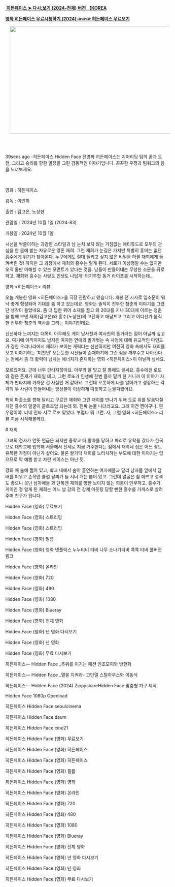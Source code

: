<p><a href="https://bit.ly/4hQ3yAW"><b>&nbsp;히든페이스 ➤ 다시;보기 (2024-전체) 버젼 【KOREA</b></a></p><p><a href="https://watching.nwsautodaily.com/ko/movie/936245/"><b>영화 히든페이스 무료시청하기 (2024) ☞☞☞ 히든페이스 무료보기</b></a></p><div class="separator" style="clear: both; text-align: center;"><a href="https://watching.nwsautodaily.com/ko/movie/936245/" imageanchor="1" style="margin-left: 1em; margin-right: 1em;"><img border="0" data-original-height="675" data-original-width="1200" height="338" src="https://blogger.googleusercontent.com/img/b/R29vZ2xl/AVvXsEh5IZN0OhPlmK_DHvo8CzWTtkAXKoh2XpQ7ipVCwzdaOQL2z_FJAjKACtZBQB1lQEggA0SNI4VDkSc9ynRQi2mHC2u2birv-uM1JqcnP5iTrIrS7V7WSMTBHPV0Rn-9dTWKHNV9G3WfTAhCRNDN9bx4gIzif2xZVyr0S-mpYtgbaMxTW9qCJAkur3ECV_-x/w624-h338/watch%20full%20movie%202024.gif" width="624" /></a></div><br /><p><br /></p><p>39secs ago -히든페이스 Hidden Face 전영화 히든페이스는 치어리딩 팀의 꿈과 도전, 그리고 승리를 향한 열정을 그린 감동적인 이야기입니다. 끈끈한 우정과 팀워크의 힘을 느껴보세요.</p><p><br /></p><p>영화 : 히든페이스</p><p>감독 : 이언희</p><p>출연 : 김고은, 노상현</p><p>관람일 : 2024년 10월 1일 (2024-83)</p><p>개봉일 : 2024년 10월 1일</p><p>시선을 싹쓸이하는 과감한 스타일과 남 눈치 보지 않는 거침없는 애티튜드로 모두의 관심을 한 몸에 받는 자유로운 영혼 재희. 그런 재희가 눈길은 가지만 특별히 흥미는 없던 흥수에게 위기가 찾아온다. 누구에게도 절대 들키고 싶지 않은 비밀을 하필 재희에게 들켜버린 것! 하지만 그 과정에서 재희와 흥수는 알게 된다. 서로가 이상형일 수는 없지만 오직 둘만 이해할 수 있는 모먼트가 있다는 것을. 남들이 만들어내는 무성한 소문을 뒤로 하고, 재희와 흥수는 사랑도 인생도 나답게! 의기투합 동거 라이프를 시작하는데...</p><p>영화 &lt;히든페이스&gt; 리뷰</p><p>오늘 개봉한 영화 &lt;히든페이스&gt;을 극장 관람하고 왔습니다. 개봉 전 시사로 입소문이 워낙 좋게 형성되어 기대를 좀 하고 갔는데요. 영화는 솔직히 진부한 청춘의 이야기를 그렸단 생각이 들었네요. 좀 더 딥한 퀴어 소재를 끌고 와 20대를 지나 30대에 이르는 청춘을 함께 보낸 재희(김고은)와 흥수(노상현)의 고단하고 애달프고 그리고 어디선가 봄직한 진부한 청춘의 역사를 그리는 이야기인데요.</p><p>신선하다 느껴지는 대목이 아무래도 게이 남사친과 여사친의 동거라는 점이 아닐까 싶고요. 여기에 아직까지도 남자든 여자든 연애의 발가벗는 속 사정에 대해 유교적인 마인드가 강한 우리나라에서 재희가 보이는 캐릭터는 신선하지만 여전히 영화 속에서도 재희를 보고 이야기하는 '미친년' 보는듯한 시선들이 존재하기에 그런 점을 깨부수고 나아간다는 점에서 좀 더 활력이 넘치는 에너지가 존재하는 영화 &lt;히든페이스&gt;이 아닐까 싶네요.</p><p>모르겠어요. 근데 너무 판타지잖아요. 아무리 잘 맞고 잘 통해도 글쎄요. 흥수에겐 로또와 같은 존재가 재희일 테고, 그런 로또가 인생에 한번 올까 말까 한 거니까 이 이야기 자체가 판타지에 가까운 건 사실인 거 같아요. 그런데 오롯하게 나를 알아가고 성장하는 각각의 두 사람이 만들어내는 앙상블이 이상하게 따뜻하고 눈물겨웠어요.</p><p>특히 파출소를 향해 달리고 구르던 재희와 그런 재희를 만나기 위해 도로 위를 달음박질치던 흥수의 얼굴이 클로즈업 되는데 와. 진짜 눈물 나더라고요. 그래 이건 찐이구나. 찐 우정이야. 너네 진짜 서로 로또 맞았다. 부럽다 뭐 그런. 자, 그럼 영화 &lt;히든페이스&gt; 리뷰 지금 시작해볼께요.</p><p># 재희</p><p>그녀의 전사가 언뜻 언급은 되지만 중학교 때 왕따를 당하고 파리로 유학을 갔다가 한국으로 대학교에 입학해 서울에서 전세로 지금 거주한다는 점에서 재희네 집은 어느 정도 유복한 가정이 아닌가 싶어요. 물론 왈가닥 재희를 노터치하는 부모에 대한 이야기는 없으므로 막 예쁨 받고 자란 케이스는 아닌 듯.</p><p>강의 때 술에 쩔어 있고, 학교 내에서 숨어 흡연하는 여자애들과 달리 남자들 옆에서 담배를 피우고 손목엔 클럽 팔찌가 늘 서너 개는 붙어 있고. 그런데 얼굴은 참 예쁘고 성격도 좋으니 못난 남자애들 과 단톡엔 재희를 향한 보이지 않는 희롱이 만무하고. 흥수가 게이인 걸 알게 된 재희는 어느 날 강의 전 강제 아웃팅 당할 뻔한 흥수를 가까스로 살려주며 친구가 됩니다.</p><p>Hidden Face (영화) 무료보기</p><p>Hidden Face (영화) 스트리밍</p><p>Hidden Face (영화) 스트리밍</p><p>Hidden Face (영화) 필름</p><p>Hidden Face (영화) 영화 넷플릭스 누누티비 티비 나무 소나기티비 콕콕 티비 풀버전 링크</p><p>Hidden Face (영화) 온라인</p><p>Hidden Face (영화) 720</p><p>Hidden Face (영화) 480</p><p>Hidden Face (영화) 1080</p><p>Hidden Face (영화) Blueray</p><p>Hidden Face (영화) 전체 영화</p><p>Hidden Face (영화) 년 영화 다시보기</p><p>Hidden Face (영화) 년 영화</p><p>Hidden Face (영화) 무료 다시보기</p><p>히든페이스— Hidden Face _추위를 이기는 패션 인조모피와 방한화</p><p>히든페이스— Hidden Face _열을 지켜라- 고단열 스틸하우스와 이동식</p><p>히든페이스— Hidden Face (2024) ZippyshareHidden Face 맞춤형 가구 제작</p><p>Hidden Face 1080p Openload</p><p>히든페이스 Hidden Face seoulcinema</p><p>히든페이스 Hidden Face daum</p><p>히든페이스 Hidden Face cine21</p><p>히든페이스 Hidden Face (영화) 무료보기</p><p>히든페이스 Hidden Face (영화) 히든페이스</p><p>히든페이스 Hidden Face (영화) 히든페이스</p><p>히든페이스 Hidden Face (영화) 필름</p><p>히든페이스 Hidden Face (영화) 영화</p><p>히든페이스 Hidden Face (영화) 온라인</p><p>히든페이스 Hidden Face (영화) 720</p><p>히든페이스 Hidden Face (영화) 480</p><p>히든페이스 Hidden Face (영화) 1080</p><p>히든페이스 Hidden Face (영화) Blueray</p><p>히든페이스 Hidden Face (영화) 전체 영화</p><p>히든페이스 Hidden Face (영화) 년 영화 다시보기</p><p>히든페이스 Hidden Face (영화) 년 영화</p><p>히든페이스 Hidden Face (영화) 무료 다시보기</p>
